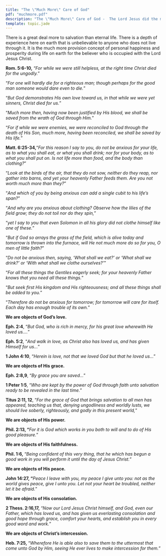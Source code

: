 ```yaml
---
title: "The \"Much More\" Care of God"
pdf: "muchmore.pdf"
description: "The \"Much More\" Care of God -  The Lord Jesus did the most for us when He died on the Cross. In the Christian life He does much more than the most for us."
template: topic.jade
---
```


There is a great deal more to salvation than eternal life. There is a depth of experience here on earth that is unbelievable to anyone who does not live through it. It is the much more provision concept of personal happiness and prosperity during life on earth for the believer who is occupied with the Lord Jesus Christ.

**Rom. 5:6-10,** “_For while we were still helpless, at the right time Christ died for the ungodly._”

“_For one will hardly die for a righteous man; though perhaps for the good man someone would dare even to die._”

“_But God demonstrates His own love toward us, in that while we were yet sinners, Christ died for us._”

“_Much more then, having now been justified by His blood, we shall be saved from the wrath of God through Him._”

“_For if while we were enemies, we were reconciled to God through the death of His Son, much more, having been reconciled, we shall be saved by His life._”

**Matt. 6:25-34,**“_For this reason I say to you, do not be anxious for your life, as to what you shall eat, or what you shall drink; nor for your body, as to what you shall put on. Is not life more than food, and the body than clothing?_”

“_Look at the birds of the air, that they do not sow, neither do they reap, nor gather into barns, and yet your heavenly Father feeds them. Are you not worth much more than they?_”

“_And which of you by being anxious can add a single cubit to his life’s span?_”

“_And why are you anxious about clothing? Observe how the lilies of the field grow; they do not toil nor do they spin,_”

“_yet I say to you that even Solomon in all his glory did not clothe himself like one of these._”

“_But if God so arrays the grass of the field, which is alive today and tomorrow is thrown into the furnace, will He not much more do so for you, O men of little faith?_”

“_Do not be anxious then, saying, ‘What shall we eat?’ or ‘What shall we drink?’ or ‘With what shall we clothe ourselves?’_”

“_For all these things the Gentiles eagerly seek; for your heavenly Father knows that you need all these things._”

“_But seek first His kingdom and His righteousness; and all these things shall be added to you._”

“_Therefore do not be anxious for tomorrow; for tomorrow will care for itself. Each day has enough trouble of its own._”

**We are objects of God’s love.**

**Eph. 2:4**, “_But God, who is rich in mercy, for his great love wherewith He loved us…._”

**Eph. 5:2**, “_And walk in love, as Christ also has loved us, and has given Himself for us…_”

**1 John 4:10**, “_Herein is love, not that we loved God but that he loved us…_”

**We are objects of His grace.**

**Eph. 2:8,9**, “_By grace you are saved…_”

**1 Peter 1:5**, “_Who are kept by the power of God through faith unto salvation ready to be revealed in the last time._”

**Titus 2:11, 12**, “_For the grace of God that brings salvation to all men has appeared, teaching us that, denying ungodliness and worldly lusts, we should live soberly, righteously, and godly in this present world,_”

**We are objects of His power.**

**Phil. 2:13, “**_For it is God which works in you both to will and to do of His good pleasure._”

**We are objects of His faithfulness.**

**Phil. 1:6,** “_Being confident of this very thing, that he which has begun a good work in you will perform it until the day of Jesus Christ._”

**We are objects of His peace.**

**John 14:27, “**_Peace I leave with you, my peace I give unto you: not as the world gives peace, give I unto you. Let not your heart be troubled, neither let it be afraid._”

**We are objects of His consolation.**

**2 Thess. 2:16,17,** “_Now our Lord Jesus Christ himself, and God, even our Father, which has loved us, and has given us everlasting consolation and good hope through grace, comfort your hearts, and establish you in every good word and work._”

**We are objects of Christ’s intercession.**

**Heb. 7:25,** “_Wherefore He is able also to save them to the uttermost that come unto God by Him, seeing He ever lives to make intercession for them._”

